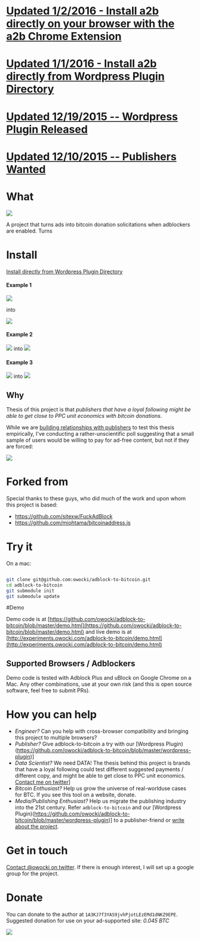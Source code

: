 # [Updated 1/2/2016 - Install a2b directly on your browser with the a2b Chrome Extension](https://github.com/owocki/adblock-to-bitcoin/tree/master/chrome-extension)

# [Updated 1/1/2016 - Install a2b directly from Wordpress Plugin Directory](https://wordpress.org/plugins/block-ads-to-bitcoin/)

# <a href="https://github.com/owocki/adblock-to-bitcoin/blob/master/wordpress-plugin"> Updated 12/19/2015 -- Wordpress Plugin Released</a>

# <a href="http://owocki.com/adblock-to-bitcoin-publishers-wanted/"> Updated 12/10/2015 -- Publishers Wanted</a>

# What

<img src="http://bits.owocki.com/0Y1M132D0O2o/adblock-to-bitcoin.png" >

A project that turns ads into bitcoin donation solicitations when adblockers are enabled.  Turns

# Install 

[Install directly from Wordpress Plugin Directory](https://wordpress.org/plugins/block-ads-to-bitcoin/)

#### Example 1

<img src='http://bits.owocki.com/2u1K1Z0R3w0k/Image%202015-12-09%20at%207.31.49%20AM.png' />

into

<img src='http://bits.owocki.com/0h0d0U1f0f3R/Image%202015-12-09%20at%2011.19.02%20AM.png' />

#### Example 2

<img src='http://bits.owocki.com/1x1n2W400O1S/Image%202015-12-09%20at%2011.07.16%20AM.png' style="display:inline" /> <span style="padding-top:-150px">into</span> <img src='http://bits.owocki.com/3J050A2b1Q0y/Image%202015-12-09%20at%2011.10.53%20AM.png' style="display:inline" />

#### Example 3

<img src='http://bits.owocki.com/18103U3G3s2Y/Image%202015-12-09%20at%2011.17.30%20AM.png' style="display:inline" /> <span style="padding-top:-150px">into</span> <img src='http://bits.owocki.com/1P20443Y1x1o/Image%202015-12-09%20at%2011.16.50%20AM.png' style="display:inline" />



## Why

Thesis of this project is that _publishers that have a *loyal* following might be able to get close to PPC unit economics with bitcoin donations_.

While we are <a href="http://owocki.com/adblock-to-bitcoin-publishers-wanted/">building relationships with publishers</a> to test this thesis empirically, I've conducting a rather-unscientific poll suggesting that a small sample of users would be willing to pay for ad-free content, but not if they are forced:

<img src='http://bits.owocki.com/0K0T06260C3b/Image%202015-12-10%20at%209.21.28%20AM.png' />

# Forked from

Special thanks to these guys, who did much of the work and upon whom this project is based:

* https://github.com/sitexw/FuckAdBlock
* https://github.com/miohtama/bitcoinaddress.js

# Try it

On a mac:

```bash

git clone git@github.com:owocki/adblock-to-bitcoin.git
cd adblock-to-bitcoin
git submodule init
git submodule update

```

#Demo

Demo code is at [https://github.com/owocki/adblock-to-bitcoin/blob/master/demo.html](https://github.com/owocki/adblock-to-bitcoin/blob/master/demo.html) and live demo is at [http://experiments.owocki.com/adblock-to-bitcoin/demo.html](http://experiments.owocki.com/adblock-to-bitcoin/demo.html)

## Supported Browsers / Adblockers

Demo code is tested with Adblock Plus and uBlock on Google Chrome on a Mac.  Any other combinations, use at your own risk (and this is open source software, feel free to submit PRs).

# How you can help

* _Engineer?_ Can you help with cross-browser compatibility and bringing this project to multiple browsers?
* _Publisher?_ Give adblock-to-bitcoin a try with our [Wordpress Plugin)(https://github.com/owocki/adblock-to-bitcoin/blob/master/wordpress-plugin)]
* _Data Scientist?_ We need DATA!  The thesis behind this project is brands that have a loyal following could test different suggested payments / different copy, and might be able to get close to PPC unit economics.  [Contact me on twitter](http://twitter.com/owocki)]
* _Bitcoin Enthusiast?_ Help us grow the universe of real-worlduse cases for BTC.  If you see this tool on a website, donate.
* _Media/Publishing Enthusiast?_ Help us migrate the publishing industry into the 21st century.  Refer `adblock-to-bitcoin` and our [Wordpress Plugin)(https://github.com/owocki/adblock-to-bitcoin/blob/master/wordpress-plugin)] to a publisher-friend or <a href="#get-in-touch">write about the project</a>. 

# Get in touch

[Contact @owocki on twitter](http://twitter.com/owocki).  If there is enough interest, I will set up a google group for the project.

# Donate

You can donate to the author at `1A3KJ7f3YAS9jvhPjotLEzEMd1dNKZ9EPE`.  Suggested donation for use on your ad-supported site: *0.045 BTC*

<img src='http://bits.owocki.com/380X0M0q1L2K/Image%202015-12-09%20at%207.35.04%20AM.png' />

<!-- Google Analytics --> 
<img src='https://ga-beacon.appspot.com/UA-1014419-15/owocki/adblock-to-bitcoin' style='width:1px; height:1px;' >
